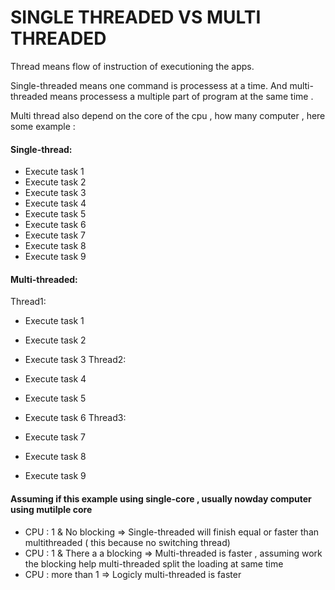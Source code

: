 
# SINGLE THREADED VS MULTI THREADED

Thread means flow of instruction of executioning the apps.


Single-threaded means one command is processess at a time.
And multi-threaded means processess a multiple part of program
at the same time .

Multi thread also depend on the core of the cpu , how many computer 
, here some example : 

#### Single-thread:

- Execute task 1
- Execute task 2
- Execute task 3
- Execute task 4
- Execute task 5
- Execute task 6
- Execute task 7
- Execute task 8
- Execute task 9

#### Multi-threaded:

Thread1:

- Execute task 1
- Execute task 2
- Execute task 3
Thread2:

- Execute task 4
- Execute task 5
- Execute task 6
Thread3:

- Execute task 7
- Execute task 8
- Execute task 9

#### Assuming if this example using single-core , usually nowday computer using mutilple core 

- CPU : 1 & No blocking => Single-threaded will finish equal or faster than multithreaded ( this because no switching thread)
- CPU : 1 & There a a blocking => Multi-threaded is faster , assuming work the blocking help multi-threaded split the loading at same time
- CPU : more than 1 => Logicly multi-threaded is faster 

